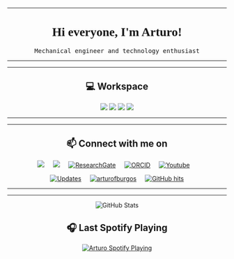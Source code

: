 
---




<h1 align="center" style="font-family: 'Times', sans-serif;"> Hi everyone, I'm Arturo! </h1>  

<!--<img align="right" height="100px" width="250px" alt="GIF" src="https://media.giphy.com/media/Nx0rz3jtxtEre/giphy.gif" />-->


<p align="center"> <samp> Mechanical engineer and technology enthusiast   </p>
  


<hr>
<hr>

<!--<h2 align="center"> 💻 Languages and Tools</h2>
<p align="center">
  <code><img alt="Python" width="40px" src="https://upload.wikimedia.org/wikipedia/commons/thumb/9/9a/Visual_Studio_Code_1.35_icon.svg/1024px-Visual_Studio_Code_1.35_icon.svg.png" /></code>
  <code><img alt="Python" width="40px" src="https://seeklogo.com/images/P/python-logo-A32636CAA3-seeklogo.com.png" /></code>
  <code><img alt="Fortran" width="40px" src="https://external-content.duckduckgo.com/iu/?u=https%3A%2F%2Fkrvajalm.gallerycdn.vsassets.io%2Fextensions%2Fkrvajalm%2Flinter-gfortran%2F2.0.1%2F1540148929216%2FMicrosoft.VisualStudio.Services.Icons.Default&f=1&nofb=1" /></code>
  <code><img alt="Julia" width="40px" src="https://user-images.githubusercontent.com/2529329/47639358-7062af80-db37-11e8-8679-42b233b424fa.jpg" /></code>
  <code><img alt="C" width="40px" src="https://seeklogo.com/images/C/c-programming-language-logo-9B32D017B1-seeklogo.com.png" /></code>
  <code><img alt="C++" width="40px" src="https://seeklogo.com/images/C/c-logo-43CE78FF9C-seeklogo.com.png" /></code>
  <code><img alt="Matlab" width="40px" src="https://camo.githubusercontent.com/7010b32ef136710568f2c896e693ac890a9f7d40/68747470733a2f2f65787465726e616c2d636f6e74656e742e6475636b6475636b676f2e636f6d2f69752f3f753d68747470732533412532462532466d61746c61626162632e66696c65732e776f726470726573732e636f6d2532463230313525324630382532466d61746c61625f6c6f676f2e706e6726663d31266e6f66623d31" /></code>
  <code><img alt="Octave" width="40px" src="https://www.gnu.org/software/octave/img/octave-logo.png" /></code>
  <code><img alt="Solid" width="40px" src="https://img.icons8.com/color/2x/solidworks.png" /></code>
  <code><img alt="Ansys" width="40px" src="https://camo.githubusercontent.com/b786588e0e1658d91fbcb8ed4e1808a516c6b3af/68747470733a2f2f7777772e667265656c6f676f766563746f72732e6e65742f77702d636f6e74656e742f75706c6f6164732f323032302f30372f616e7379732d6c6f676f2e706e67" /></code>
  <code><img alt="TEX" width="40px" src="https://camo.githubusercontent.com/70b93ac44f888502657bd41a35cb97464638afe4/68747470733a2f2f65787465726e616c2d636f6e74656e742e6475636b6475636b676f2e636f6d2f69752f3f753d6874747025334125324625324675706c6f61642e77696b696d656469612e6f726725324677696b697065646961253246636f6d6d6f6e732532467468756d6225324639253246393525324654655853686f705f69636f6e2e706e6725324636303070782d54655853686f705f69636f6e2e706e6726663d31266e6f66623d31" /></code>
  <code><img alt="Ubuntu" width="40px" src="https://seeklogo.com/images/U/ubuntu-linux-logo-A8280F4D05-seeklogo.com.png" /></code>
</p>  -->

<h2 align="center"> 💻 Workspace</h2>
<p align='center'>
  
  <img src="https://img.shields.io/badge/Linux_Mint-87CF3E?style=for-the-badge&logo=linux-mint&logoColor=white" />
  <img src="https://img.shields.io/badge/intel-core%20i7%206th-%230071C5.svg?&style=for-the-badge&logo=intel&logoColor=white" />
  <img src="https://img.shields.io/badge/RAM-16GB-%230071C5.svg?&style=for-the-badge&logoColor=white" />
  <img src="https://img.shields.io/badge/nvidia-gtx%20930-%2376B900.svg?&style=for-the-badge&logo=nvidia&logoColor=white" />
</p>

<hr>
<hr>

<h2  align="center">📫 Connect with me on</h2>
<p align="center">
  <a target="_blank"href="https://www.linkedin.com/in/arturofburgos/"><img src="https://img.shields.io/badge/linkedin-%230077B5.svg?&style=for-the-badge&logo=linkedin&logoColor=white" /></a>&nbsp;&nbsp;&nbsp;&nbsp;
  <a href="mailto:burgos.arturo.ufu@gmail.com?subject=Hi%20Arturo,%20From%20Github"><img src="https://img.shields.io/badge/gmail-%23D14836.svg?&style=for-the-badge&logo=gmail&logoColor=white" /></a>&nbsp;&nbsp;&nbsp;&nbsp;
  <a href="https://www.researchgate.net/profile/Arturo-Burgos" target="_blank"><img alt="ResearchGate" src="https://img.shields.io/badge/-ResearchGate-00CCBB?style=for-the-badge&logo=ResearchGate&logoColor=white"></a>&nbsp;&nbsp;&nbsp;&nbsp;
  <a href="https://orcid.org/0000-0001-8327-7790" target="_blank"><img alt="ORCID" src="https://img.shields.io/badge/-ORCID-A6CE39?style=for-the-badge&logo=ORCID&logoColor=white"></a>&nbsp;&nbsp;&nbsp;&nbsp;
  <a href="https://www.youtube.com/channel/UCluarR29lS9GTPcVBaGnwtg" target="_blank"><img alt="Youtube" src="https://img.shields.io/badge/Youtube%20-%23FF0000.svg?&style=for-the-badge&logo=YouTube&logoColor=white"></a>&nbsp;&nbsp;&nbsp;&nbsp;
  <!--<a href="https://open.spotify.com/user/22izpiow2crgirhnndadakhta"><img alt="Spotify" src="https://img.shields.io/badge/Spotify-1ED760?style=for-the-badge&logo=spotify&logoColor=white"/></a>&nbsp;&nbsp;&nbsp;&nbsp;
  <a target="_blank"href="https://discord.gg/ZRuBWz"><img src="https://img.shields.io/badge/Discord-7289DA?style=for-the-badge&logo=discord&logoColor=white" /></a>-->
</p>  


<p align="center">
  <a href="https://github.com/arturofburgos?tab=followers" target="_blank"><img alt="Updates" src="https://img.shields.io/badge/--000000?style=flat-square&logo=RSS&logoColor=white"></a>&nbsp;&nbsp;&nbsp;&nbsp;
  <a href="https://github.com/arturofburgos" target="_blank"><img alt="arturofburgos" src="https://komarev.com/ghpvc/?username=arturofburgos"/></a>&nbsp;&nbsp;&nbsp;&nbsp;
  <!--<a href="https://github.com/arturofburgos" target="_blank"><img alt="profile hits" src="https://img.shields.io/jsdelivr/gh/hw/arturofburgos/arturofburgos?label=hits&style=flat-square"></a>&nbsp;&nbsp;&nbsp;&nbsp;-->
  <a href="https://github.com/arturofburgos/" target="_blank"><img alt="GitHub hits" src="https://img.shields.io/github/last-commit/arturofburgos/arturofburgos?&label=Profile%20updated&style=flat&color=blue"></a>
</p>

<hr>
<hr>

<p align="center">
    <img alt = "GitHub Stats" src="https://github-readme-stats-arturofburgos.vercel.app/api/?username=arturofburgos&show_icons=true&title_color=fff&icon_color=79ff97&text_color=9f9f9f&bg_color=151515">
</p>
 
<h2 align="center"> 🎧 Last Spotify Playing</h2>

<p align="center">
    <a href="https://open.spotify.com/user/22izpiow2crgirhnndadakhta" target="_blank"><img alt = "Arturo Spotify Playing" src="https://novatorem-arturofburgos.vercel.app/api/spotify"></a>
</p>


<!--<details>
<summary>Click to see the Top Language</summary>

<!--p align="center">
    <img alt = "Top Language" src="https://github-readme-stats.vercel.app/api/top-langs/?username=arturofburgos&hide=html,&hide_border=true&title_color=5391FE&text_color=555"
</p>
